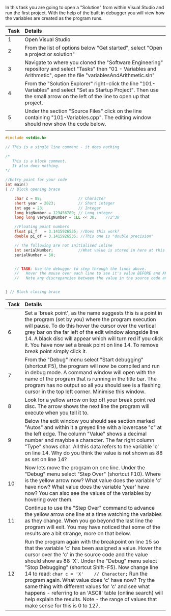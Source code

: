 In this task you are going to open a "Solution" from within Visual Studio and run the first project. With the help of the built in debugger you will view how the variables are created as the program runs.

| Task | Details |
| :--- | :---   |
| 1    | Open Visual Studio |
| 2    | From the list of options below "Get started", select "Open a project or solution" |
|3     | Navigate to where you cloned the "Software Engineering" repository and select "Tasks" then "01 - Variables and Arithmetic", open the file "variablesAndArithmetic.sln"|
| 4    | From the "Solution Explorer" right-click the line "101-Variables" and select "Set as Startup Project". Then use the small arrow on the left of the line to open up that project.|
| 5    | Under the section "Source Files" click on the line containing "101-Variables.cpp". The editing window should now show the code below.|
| | |

```C
#include <stdio.h>

// This is a single line comment - it does nothing

/*
   This is a block comment. 
   It also does nothing.
*/

//Entry point for your code
int main()
{ // Block opening brace

	char c = 88;				// Character
	short year = 2023;			// Short integer
	int age = 23;				// Integer
	long bigNumber = 123456789;	// Long integer
	long long veryBigNumber = 1LL << 30;	//2^30

	//Floating point numbers
	float pi_f   = 3.1415926535; //Does this work?
	double pi_df = 3.1415926535; //This one is "double precision"

	// The following are not initialised inline
	int serialNumber;			//What value is stored in here at this point?
	serialNumber = 50;


	// TASK: Use the debugger to step through the lines above. 
	//   Hover the mouse over each line to see it's value BEFORE and AFTER each line
	//   Note any discrepancies between the value in the source code and the value reported by the debugger


} // Block closing brace

```
| Task | Details |
| :--- | :---   |
| 6    | Set a 'break point', as the name suggests this is a point in the program (set by you) where the program execution will pause. To do this hover the cursor over the vertical grey bar on the far left of the edit window alongside line 14. A black disc will appear which will turn red if you click it. You have now set a break point on line 14. To remove break point simply click it.  |
| 7    | From the "Debug" menu select "Start debugging" (shortcut F5), the program will now be compiled and run in debug mode. A command window will open with the name of the program that is running in the title bar. The program has no output so all you should see is a flashing cursor in the top left corner. Minimise this window.
|8     | Look for a yellow arrow on top off your break point red disc. The arrow shows the next line the program will execute when you tell it to.|
| 9    | Below the edit window you should see section marked "Autos" and within it a greyed line with a lowercase "c" at the left edge. The column "Value" shows a decimal number and maybbe a character. The far right column "Type" shows char. All this data refers to the variable 'c' on line 14. Why do you think the value is not shown as 88 as set on line 14?|
| 10    | Now lets move the program on one line. Under the "Debug" menu select "Step Over" (shortcut F10). Where is the yellow arrow now? What value does the variable 'c' have now? What value does the variable 'year' have now? You can also see the values of the variables by hovering over them.|
| 11    | Continue to use the "Step Over" command to advance the yellow arrow one line at a time watching the variables as they change. When you go beyond the last line the program will exit. You may have noticed that some of the results are a bit strange, more on that below.|
| 12    | Run the program again with the breakpoint on line 15 so that the variable 'c' has been assigned a value.  Hover the cursor over the 'c' in the source code and the value should show as 88 'X'.  Under the "Debug" menu select "Stop Debugging" (shortcut Shift-F5). Now change line 14 to read: `char c = 'X'    // Character;` Run the program again. What value does 'c' have now? Try the same thing with different values for 'c' and see what happens - referring to an 'ASCII' table (online search) will help explain the results. Note - the range of values that make sense for this is 0 to 127. |
